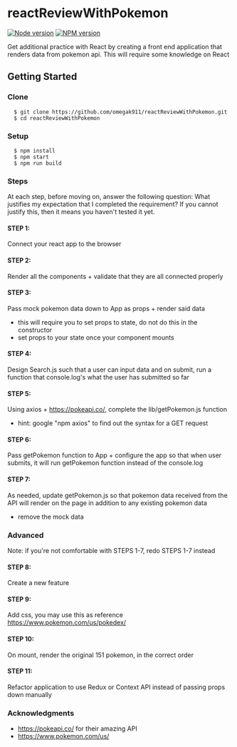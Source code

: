# reactReviewWithPokemon

[![Node version](https://img.shields.io/badge/node-v8.12.0-blue.svg)](http://nodejs.org/download/)
[![NPM version](https://img.shields.io/badge/npm-6.4.1-blue.svg)](https://www.npmjs.com/get-npm/)

Get additional practice with React by creating a front end application that renders data from pokemon api.  This will require some knowledge on React

## Getting Started

### Clone
```
  $ git clone https://github.com/omegak911/reactReviewWithPokemon.git
  $ cd reactReviewWithPokemon
```

### Setup
```
  $ npm install
  $ npm start
  $ npm run build
```

### Steps
At each step, before moving on, answer the following question: What justifies my expectation that I completed the requirement?  If you cannot justify this, then it means you haven't tested it yet.

#### STEP 1: 
Connect your react app to the browser

#### STEP 2: 
Render all the components + validate that they are all connected properly

#### STEP 3: 
Pass mock pokemon data down to App as props + render said data
  * this will require you to set props to state, do not do this in the constructor
  * set props to your state once your component mounts

#### STEP 4: 
Design Search.js such that a user can input data and on submit, run a function that console.log's what the user has submitted so far

#### STEP 5: 
Using axios + https://pokeapi.co/, complete the lib/getPokemon.js function
  * hint: google "npm axios" to find out the syntax for a GET request

#### STEP 6: 
Pass getPokemon function to App + configure the app so that when user submits, it will run getPokemon function instead of the console.log

#### STEP 7: 
As needed, update getPokemon.js so that pokemon data received from the API will render on the page in addition to any existing pokemon data
  * remove the mock data

### Advanced
Note: if you're not comfortable with STEPS 1-7, redo STEPS 1-7 instead

#### STEP 8: 
Create a new feature

#### STEP 9: 
Add css, you may use this as reference https://www.pokemon.com/us/pokedex/

#### STEP 10: 
On mount, render the original 151 pokemon, in the correct order

#### STEP 11: 
Refactor application to use Redux or Context API instead of passing props down manually

### Acknowledgments
 * https://pokeapi.co/ for their amazing API
 * https://www.pokemon.com/us/